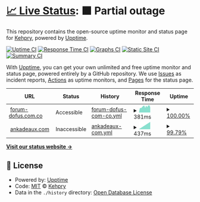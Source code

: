 # [📈 Live Status](https://Kehpry.github.io/phishcheck): <!--live status--> **🟧 Partial outage**

This repository contains the open-source uptime monitor and status page for [Kehpry](https://Kehpry.github.io/phishcheck), powered by [Upptime](https://github.com/upptime/upptime).

[![Uptime CI](https://github.com/Kehpry/phishcheck/workflows/Uptime%20CI/badge.svg)](https://github.com/Kehpry/phishcheck/actions?query=workflow%3A%22Uptime+CI%22)
[![Response Time CI](https://github.com/Kehpry/phishcheck/workflows/Response%20Time%20CI/badge.svg)](https://github.com/Kehpry/phishcheck/actions?query=workflow%3A%22Response+Time+CI%22)
[![Graphs CI](https://github.com/Kehpry/phishcheck/workflows/Graphs%20CI/badge.svg)](https://github.com/Kehpry/phishcheck/actions?query=workflow%3A%22Graphs+CI%22)
[![Static Site CI](https://github.com/Kehpry/phishcheck/workflows/Static%20Site%20CI/badge.svg)](https://github.com/Kehpry/phishcheck/actions?query=workflow%3A%22Static+Site+CI%22)
[![Summary CI](https://github.com/Kehpry/phishcheck/workflows/Summary%20CI/badge.svg)](https://github.com/Kehpry/phishcheck/actions?query=workflow%3A%22Summary+CI%22)

With [Upptime](https://upptime.js.org), you can get your own unlimited and free uptime monitor and status page, powered entirely by a GitHub repository. We use [Issues](https://github.com/Kehpry/phishcheck/issues) as incident reports, [Actions](https://github.com/Kehpry/phishcheck/actions) as uptime monitors, and [Pages](https://Kehpry.github.io/phishcheck) for the status page.

<!--start: status pages-->
<!-- This summary is generated by Upptime (https://github.com/upptime/upptime) -->
<!-- Do not edit this manually, your changes will be overwritten -->
<!-- prettier-ignore -->
| URL | Status | History | Response Time | Uptime |
| --- | ------ | ------- | ------------- | ------ |
| <img alt="" src="https://favicons.githubusercontent.com/forum-dofus.com.co" height="13"> [forum-dofus.com.co](http://forum-dofus.com.co/) | Accessible | [forum-dofus-com-co.yml](https://github.com/Kehpry/phishcheck/commits/HEAD/history/forum-dofus-com-co.yml) | <details><summary><img alt="Response time graph" src="./graphs/forum-dofus-com-co/response-time-week.png" height="20"> 381ms</summary><br><a href="https://phishcheck.dofhelp.fr/history/forum-dofus-com-co"><img alt="Response time 381" src="https://img.shields.io/endpoint?url=https%3A%2F%2Fraw.githubusercontent.com%2FKehpry%2Fphishcheck%2FHEAD%2Fapi%2Fforum-dofus-com-co%2Fresponse-time.json"></a><br><a href="https://phishcheck.dofhelp.fr/history/forum-dofus-com-co"><img alt="24-hour response time 405" src="https://img.shields.io/endpoint?url=https%3A%2F%2Fraw.githubusercontent.com%2FKehpry%2Fphishcheck%2FHEAD%2Fapi%2Fforum-dofus-com-co%2Fresponse-time-day.json"></a><br><a href="https://phishcheck.dofhelp.fr/history/forum-dofus-com-co"><img alt="7-day response time 381" src="https://img.shields.io/endpoint?url=https%3A%2F%2Fraw.githubusercontent.com%2FKehpry%2Fphishcheck%2FHEAD%2Fapi%2Fforum-dofus-com-co%2Fresponse-time-week.json"></a><br><a href="https://phishcheck.dofhelp.fr/history/forum-dofus-com-co"><img alt="30-day response time 381" src="https://img.shields.io/endpoint?url=https%3A%2F%2Fraw.githubusercontent.com%2FKehpry%2Fphishcheck%2FHEAD%2Fapi%2Fforum-dofus-com-co%2Fresponse-time-month.json"></a><br><a href="https://phishcheck.dofhelp.fr/history/forum-dofus-com-co"><img alt="1-year response time 381" src="https://img.shields.io/endpoint?url=https%3A%2F%2Fraw.githubusercontent.com%2FKehpry%2Fphishcheck%2FHEAD%2Fapi%2Fforum-dofus-com-co%2Fresponse-time-year.json"></a></details> | <details><summary><a href="https://phishcheck.dofhelp.fr/history/forum-dofus-com-co">100.00%</a></summary><a href="https://phishcheck.dofhelp.fr/history/forum-dofus-com-co"><img alt="All-time uptime 100.00%" src="https://img.shields.io/endpoint?url=https%3A%2F%2Fraw.githubusercontent.com%2FKehpry%2Fphishcheck%2FHEAD%2Fapi%2Fforum-dofus-com-co%2Fuptime.json"></a><br><a href="https://phishcheck.dofhelp.fr/history/forum-dofus-com-co"><img alt="24-hour uptime 100.00%" src="https://img.shields.io/endpoint?url=https%3A%2F%2Fraw.githubusercontent.com%2FKehpry%2Fphishcheck%2FHEAD%2Fapi%2Fforum-dofus-com-co%2Fuptime-day.json"></a><br><a href="https://phishcheck.dofhelp.fr/history/forum-dofus-com-co"><img alt="7-day uptime 100.00%" src="https://img.shields.io/endpoint?url=https%3A%2F%2Fraw.githubusercontent.com%2FKehpry%2Fphishcheck%2FHEAD%2Fapi%2Fforum-dofus-com-co%2Fuptime-week.json"></a><br><a href="https://phishcheck.dofhelp.fr/history/forum-dofus-com-co"><img alt="30-day uptime 100.00%" src="https://img.shields.io/endpoint?url=https%3A%2F%2Fraw.githubusercontent.com%2FKehpry%2Fphishcheck%2FHEAD%2Fapi%2Fforum-dofus-com-co%2Fuptime-month.json"></a><br><a href="https://phishcheck.dofhelp.fr/history/forum-dofus-com-co"><img alt="1-year uptime 100.00%" src="https://img.shields.io/endpoint?url=https%3A%2F%2Fraw.githubusercontent.com%2FKehpry%2Fphishcheck%2FHEAD%2Fapi%2Fforum-dofus-com-co%2Fuptime-year.json"></a></details>
| <img alt="" src="https://favicons.githubusercontent.com/ankadeaux.com" height="13"> [ankadeaux.com](https://ankadeaux.com/) | Inaccessible | [ankadeaux-com.yml](https://github.com/Kehpry/phishcheck/commits/HEAD/history/ankadeaux-com.yml) | <details><summary><img alt="Response time graph" src="./graphs/ankadeaux-com/response-time-week.png" height="20"> 437ms</summary><br><a href="https://phishcheck.dofhelp.fr/history/ankadeaux-com"><img alt="Response time 437" src="https://img.shields.io/endpoint?url=https%3A%2F%2Fraw.githubusercontent.com%2FKehpry%2Fphishcheck%2FHEAD%2Fapi%2Fankadeaux-com%2Fresponse-time.json"></a><br><a href="https://phishcheck.dofhelp.fr/history/ankadeaux-com"><img alt="24-hour response time 437" src="https://img.shields.io/endpoint?url=https%3A%2F%2Fraw.githubusercontent.com%2FKehpry%2Fphishcheck%2FHEAD%2Fapi%2Fankadeaux-com%2Fresponse-time-day.json"></a><br><a href="https://phishcheck.dofhelp.fr/history/ankadeaux-com"><img alt="7-day response time 437" src="https://img.shields.io/endpoint?url=https%3A%2F%2Fraw.githubusercontent.com%2FKehpry%2Fphishcheck%2FHEAD%2Fapi%2Fankadeaux-com%2Fresponse-time-week.json"></a><br><a href="https://phishcheck.dofhelp.fr/history/ankadeaux-com"><img alt="30-day response time 437" src="https://img.shields.io/endpoint?url=https%3A%2F%2Fraw.githubusercontent.com%2FKehpry%2Fphishcheck%2FHEAD%2Fapi%2Fankadeaux-com%2Fresponse-time-month.json"></a><br><a href="https://phishcheck.dofhelp.fr/history/ankadeaux-com"><img alt="1-year response time 437" src="https://img.shields.io/endpoint?url=https%3A%2F%2Fraw.githubusercontent.com%2FKehpry%2Fphishcheck%2FHEAD%2Fapi%2Fankadeaux-com%2Fresponse-time-year.json"></a></details> | <details><summary><a href="https://phishcheck.dofhelp.fr/history/ankadeaux-com">99.79%</a></summary><a href="https://phishcheck.dofhelp.fr/history/ankadeaux-com"><img alt="All-time uptime 99.79%" src="https://img.shields.io/endpoint?url=https%3A%2F%2Fraw.githubusercontent.com%2FKehpry%2Fphishcheck%2FHEAD%2Fapi%2Fankadeaux-com%2Fuptime.json"></a><br><a href="https://phishcheck.dofhelp.fr/history/ankadeaux-com"><img alt="24-hour uptime 99.79%" src="https://img.shields.io/endpoint?url=https%3A%2F%2Fraw.githubusercontent.com%2FKehpry%2Fphishcheck%2FHEAD%2Fapi%2Fankadeaux-com%2Fuptime-day.json"></a><br><a href="https://phishcheck.dofhelp.fr/history/ankadeaux-com"><img alt="7-day uptime 99.79%" src="https://img.shields.io/endpoint?url=https%3A%2F%2Fraw.githubusercontent.com%2FKehpry%2Fphishcheck%2FHEAD%2Fapi%2Fankadeaux-com%2Fuptime-week.json"></a><br><a href="https://phishcheck.dofhelp.fr/history/ankadeaux-com"><img alt="30-day uptime 99.79%" src="https://img.shields.io/endpoint?url=https%3A%2F%2Fraw.githubusercontent.com%2FKehpry%2Fphishcheck%2FHEAD%2Fapi%2Fankadeaux-com%2Fuptime-month.json"></a><br><a href="https://phishcheck.dofhelp.fr/history/ankadeaux-com"><img alt="1-year uptime 99.79%" src="https://img.shields.io/endpoint?url=https%3A%2F%2Fraw.githubusercontent.com%2FKehpry%2Fphishcheck%2FHEAD%2Fapi%2Fankadeaux-com%2Fuptime-year.json"></a></details>

<!--end: status pages-->

[**Visit our status website →**](https://Kehpry.github.io/phishcheck)

## 📄 License

- Powered by: [Upptime](https://github.com/upptime/upptime)
- Code: [MIT](./LICENSE) © [Kehpry](https://Kehpry.github.io/phishcheck)
- Data in the `./history` directory: [Open Database License](https://opendatacommons.org/licenses/odbl/1-0/)
